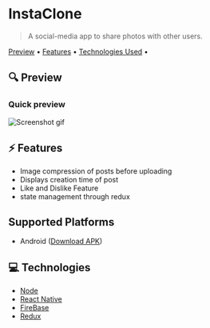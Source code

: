 # InstaClone

> A social-media app to share photos with other users.

<a href="#preview">Preview</a> •
<a href="#features">Features</a> •
<a href="#technologies">Technologies Used</a> •

## 🔍 Preview

### Quick preview



![Screenshot gif](/preview/InstaPreview.gif)

## ⚡ Features

- Image compression of posts before uploading
- Displays creation time of post
- Like and Dislike Feature
- state management through redux

## Supported Platforms

- Android ([Download APK](https://github.com/scyther/instaClone/blob/main/preview/app-arm64-v8a-release.apk))

## 💻 Technologies

- [Node](https://nodejs.org/en/)
- [React Native](https://reactnative.dev/)
- [FireBase](https://firebase.google.com/)
- [Redux](https://redux.js.org/)

